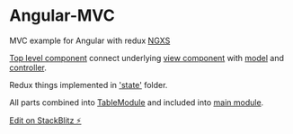 # Angular-MVC

MVC example for Angular with redux [NGXS](https://www.ngxs.io/)

[Top level component](https://stackblitz.com/edit/ng-mvc?file=src%2Fapp%2Ftable.module%2Fcontainers%2Fgrid-data%2Fgrid-data.component.ts) connect underlying [view component](https://stackblitz.com/edit/ng-mvc?file=src%2Fapp%2Ftable.module%2Fcomponents%2Fgrid-view%2Fgrid-view.component.ts) with [model](https://stackblitz.com/edit/ng-mvc?file=src%2Fapp%2Ftable.module%2Fservices%2Fmodel.service.ts) and  [controller](https://stackblitz.com/edit/ng-mvc?file=src%2Fapp%2Ftable.module%2Fservices%2Fcontroller.service.ts).

Redux things implemented in ['state'](https://stackblitz.com/edit/ng-mvc?file=src%2Fapp%2Ftable.module%2Fstate%2Ftable.state.ts) folder.

All parts combined into [TableModule](https://stackblitz.com/edit/ng-mvc?file=src%2Fapp%2Ftable.module%2Ftable.module.ts) and included into [main module](https://stackblitz.com/edit/ng-mvc?file=src%2Fapp%2Fapp.module.ts).

[Edit on StackBlitz ⚡️](https://stackblitz.com/edit/ng-mvc)

